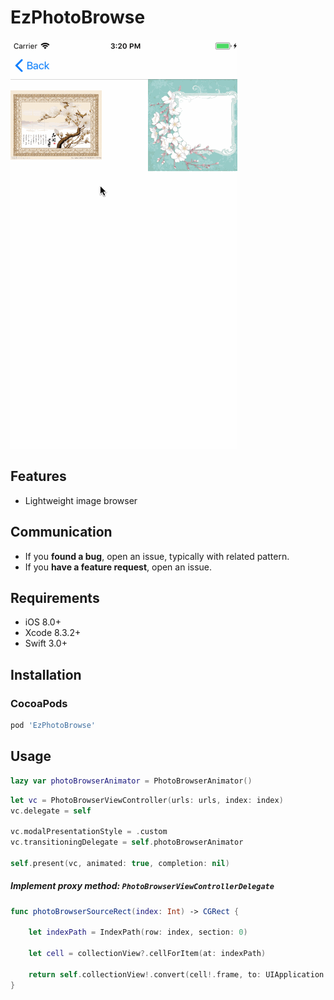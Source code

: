 # EzPhotoBrowse

![image](https://github.com/570262616/EzPhotoBrowse/blob/master/Untitled.gif)

## Features
* Lightweight image browser

## Communication
* If you **found a bug**, open an issue, typically with related pattern.
* If you **have a feature request**, open an issue.

## Requirements

- iOS 8.0+
- Xcode 8.3.2+
- Swift 3.0+

## Installation
### CocoaPods
```ruby
pod 'EzPhotoBrowse'
```

## Usage

```swift
lazy var photoBrowserAnimator = PhotoBrowserAnimator()
```

```swift
let vc = PhotoBrowserViewController(urls: urls, index: index)
vc.delegate = self

vc.modalPresentationStyle = .custom
vc.transitioningDelegate = self.photoBrowserAnimator

self.present(vc, animated: true, completion: nil)
```

##### Implement proxy method: `PhotoBrowserViewControllerDelegate`

```swift
func photoBrowserSourceRect(index: Int) -> CGRect {
        
	let indexPath = IndexPath(row: index, section: 0)
        
	let cell = collectionView?.cellForItem(at: indexPath)
        
	return self.collectionView!.convert(cell!.frame, to: UIApplication.shared.keyWindow!)
}
```

